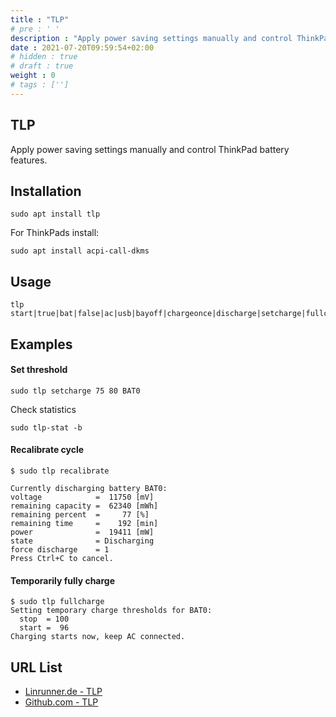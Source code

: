 ```yaml
---
title : "TLP"
# pre : ' '
description : "Apply power saving settings manually and control ThinkPad battery features."
date : 2021-07-20T09:59:54+02:00
# hidden : true
# draft : true
weight : 0
# tags : ['']
---
```


## TLP

Apply power saving settings manually and control ThinkPad battery features.

## Installation

```plain
sudo apt install tlp
```

For ThinkPads install:

```plain
sudo apt install acpi-call-dkms
```

## Usage

```plain
tlp start|true|bat|false|ac|usb|bayoff|chargeonce|discharge|setcharge|fullcharge|recalibrate|diskid
```

## Examples

#### Set threshold

```plain
sudo tlp setcharge 75 80 BAT0
```

Check statistics

```plain
sudo tlp-stat -b
```

#### Recalibrate cycle

```plain
$ sudo tlp recalibrate

Currently discharging battery BAT0:
voltage            =  11750 [mV]
remaining capacity =  62340 [mWh]
remaining percent  =     77 [%]
remaining time     =    192 [min]
power              =  19411 [mW]
state              = Discharging
force discharge    = 1
Press Ctrl+C to cancel.
```

#### Temporarily fully charge

```plain
$ sudo tlp fullcharge
Setting temporary charge thresholds for BAT0:
  stop  = 100
  start =  96
Charging starts now, keep AC connected.
```

## URL List

* [Linrunner.de - TLP](https://linrunner.de/tlp/)
* [Github.com - TLP](https://github.com/linrunner/TLP)
